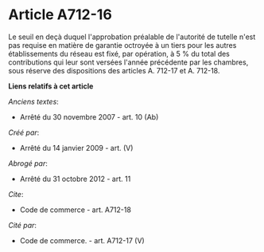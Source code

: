 # Article A712-16

Le seuil en deçà duquel l'approbation préalable de l'autorité de tutelle n'est pas requise en matière de garantie octroyée à
un tiers pour les autres établissements du réseau est fixé, par opération, à 5 % du total des contributions qui leur sont
versées l'année précédente par les chambres, sous réserve des dispositions des articles A. 712-17 et A. 712-18.

**Liens relatifs à cet article**

_Anciens textes_:

  - Arrêté du 30 novembre 2007 - art. 10 (Ab)

_Créé par_:

  - Arrêté du 14 janvier 2009 - art. (V)

_Abrogé par_:

  - Arrêté du 31 octobre 2012 - art. 11

_Cite_:

  - Code de commerce - art. A712-18

_Cité par_:

  - Code de commerce. - art. A712-17 (V)
